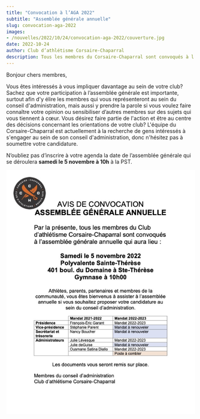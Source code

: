 ```yaml
---
title: "Convocation à l’AGA 2022"
subtitle: "Assemblée générale annuelle"
slug: convocation-aga-2022
images:
- /nouvelles/2022/10/24/convocation-aga-2022/couverture.jpg
date: 2022-10-24
author: Club d’athlétisme Corsaire-Chaparral
description: Tous les membres du Corsaire-Chaparral sont convoqués à l’assemblée générale annuelle 2022.
---
```


Bonjour chers membres,

Vous êtes intéressés à vous impliquer davantage au sein de votre club?
Sachez que votre participation à l’assemblée générale est importante, surtout afin d'y élire les membres qui vous représenteront au sein du conseil d'administration, mais aussi y prendre la parole si vous voulez faire connaître votre opinion ou sensibiliser d’autres membres sur des sujets qui vous tiennent à cœur.
Vous désirez faire partie de l'action et être au centre des décisions concernant les orientations de votre club?
L'équipe du Corsaire-Chaparral est actuellement à la recherche de gens intéressés à s'engager au sein de son conseil d'administration, donc n'hésitez pas à soumettre votre candidature.

N’oubliez pas d’inscrire à votre agenda la date de l’assemblée générale qui se déroulera **samedi le 5 novembre à 10h** à la PST.

![Avis de convocation](convocation-2022.jpg)
